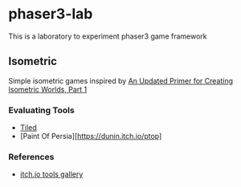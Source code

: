 # phaser3-lab
This is a laboratory to experiment phaser3 game framework

## Isometric

Simple isometric games inspired by [An Updated Primer for Creating Isometric Worlds, Part 1](https://gamedevelopment.tutsplus.com/tutorials/creating-isometric-worlds-primer-for-game-developers-updated--cms-28392)



### Evaluating Tools

* [Tiled](https://www.mapeditor.org/)
* [Paint Of Persia][https://dunin.itch.io/ptop]

### References 

* [itch.io tools gallery](https://itch.io/tools)


